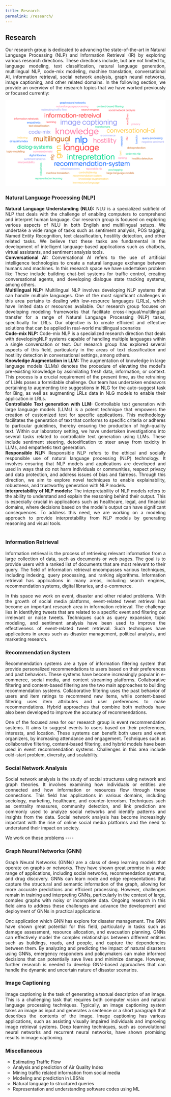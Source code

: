 ```yaml
---
title: Research
permalink: /research/
---
```


<style>
  .no-bullets {
    list-style: none;
    padding: 0;
    margin: 0;
  }
</style>

## Research 
<div style="text-align: justify;">
    <p>Our research group is dedicated to advancing the state-of-the-art in Natural Language Processing (NLP) and Information Retrieval (IR) by exploring various research directions. These directions include, but are not limited to, language modeling, text classification, natural language generation, multilingual NLP, code-mix modeling, machine translation, conversational AI, information retrieval, social network analysis, graph neural networks, image captioning, and other related domains. In the following section, we provide an overview of the research topics that we have worked previously or focused currently:<p>

<a href="/images/word-cloud.png"><img src="/images/word-cloud.png"></a>

<div style="text-align: justify;">
<h3>Natural Language Processing (NLP)</h3>
    <ul class="no-bullets">
        <li><b>Natural Language Understanding (NLU):</b>  NLU is a specialized subfield of NLP that deals with the challenge of enabling computers to comprehend and interpret human language. Our research group is focused on exploring various aspects of NLU in both English and multilingual setups. We undertake a wide range of tasks such as sentiment analysis, POS tagging, Named Entity Recognition, text classification, hostility detection, and other related tasks. We believe that these tasks are fundamental in the development of intelligent language-based applications such as chatbots, virtual assistants, and sentiment analysis tools.
        <li><b>Conversational AI:</b> Conversational AI refers to the use of artificial intelligence technologies to create a natural language exchange between humans and machines. In this research  space we have undertaken problem like These include building chat-bot systems for traffic control, creating conversational agents, and developing dialogue state tracking systems, among others. 
        <li><b>Multilingual NLP:</b> Multilingual NLP involves developing NLP systems that can handle multiple languages. One of the most significant challenges in this area pertains to dealing with low-resource languages (LRLs), which have limited data or resources available. Our research group focuses on developing modeling frameworks that facilitate cross-lingual/multilingual transfer for a range of Natural Language Processing (NLP) tasks, specifically for LRLs. Our objective is to create efficient and effective solutions that can be applied in real-world multilingual scenarios
        <li><b>Code-mix NLP:</b> Code-mix NLP is a specialized research direction that deals with developingNLP systems capable of handling multiple languages within a single conversation or text. Our research group has explored several aspects of this field, particularly in the areas of text classification and hostility detection in conversational settings, among others.  
        <li><b>Knowledge Augmentation in LLM:</b> The augmentation of knowledge in large language models (LLMs) denotes the procedure of elevating the model's pre-existing knowledge by assimilating fresh data, information, or context. This process is a crucial requirement of the present time, as the retraining of LLMs poses a formidable challenge. Our team has undertaken endeavors pertaining to augmenting trie suggestions in NLG for the auto-suggest task for Bing, as well as augmenting LRLs data in NLG models to enable their application in LRLs.
        <li><b>Controllable Text generation with LLM:</b> Controllable text generation with large language models (LLMs) is a potent technique that empowers the creation of customized text for specific applications. This methodology facilitates the generation of text that conforms to specific criteria or adheres to particular guidelines, thereby ensuring the production of high-quality text. Within our laboratory setting, we have undertaken investigations into several tasks related to controllable text generation using LLMs. These include sentiment steering, detoxification to steer away from toxicity in LLMs, and empathetic text generation.  
        <li><b>Responsible NLP:</b> Responsible NLP refers to the ethical and socially responsible use of natural language processing (NLP) technology. It involves ensuring that NLP models and applications are developed and used in ways that do not harm individuals or communities, respect privacy and data protection, and address issues of bias and fairness. Through this direction, we aim to explore novel techniques to enable explainability, robustness, and trustworthy generation with NLP models.
        <li><b>Interpretability of NLP models:</b> The interpretability of NLP models refers to the ability to understand and explain the reasoning behind their output. This is especially crucial in applications such as healthcare, legal, and financial domains, where decisions based on the model's output can have significant consequences. To address this need, we are working on a modeling approach to provide interpretability from NLP models by generating reasoning and visual tools. 


<br>
<br>
<div style="text-align: justify;">
    <h3>Information Retrieval</h3>
    <p>Information retrieval is the process of retrieving relevant information from a large collection of data, such as documents or web pages. The goal is to provide users with a ranked list of documents that are most relevant to their query. The field of information retrieval encompasses various techniques, including indexing, query processing, and ranking algorithms. Information retrieval has applications in many areas, including search engines, recommendation systems, digital libraries, and e-commerce.</p>
    <p>In this space we work on event, disaster and other related problems. With the growth of social media platforms, event-related tweet retrieval has become an important research area in information retrieval. The challenge lies in identifying tweets that are related to a specific event and filtering out irrelevant or noise tweets. Techniques such as query expansion, topic modeling, and sentiment analysis have been used to improve the effectiveness of event-related tweet retrieval. Such techniques have applications in areas such as disaster management, political analysis, and marketing research.</p>
</div>

<div style="text-align: justify;">
    <h3>Recommendation System</h3>
    <p>Recommendation systems are a type of information filtering system that provide personalized recommendations to users based on their preferences and past behaviors. These systems have become increasingly popular in e-commerce, social media, and content streaming platforms. Collaborative filtering and content-based filtering are the two main approaches to building recommendation systems. Collaborative filtering uses the past behavior of users and item ratings to recommend new items, while content-based filtering uses item attributes and user preferences to make recommendations. Hybrid approaches that combine both methods have also been developed to improve the accuracy of recommendations.</p>
    <p>One of the focused area for our research group is event recommendation systems. It aims to suggest events to users based on their preferences, interests, and location. These systems can benefit both users and event organizers, by increasing attendance and engagement. Techniques such as collaborative filtering, content-based filtering, and hybrid models have been used in event recommendation systems. Challenges in this area include cold-start problem, diversity, and scalability.</p>
</div>

<div style="text-align: justify;">
    <h3>Social Network Analysis</h3>
    <p>Social network analysis is the study of social structures using network and graph theories. It involves examining how individuals or entities are connected and how information or resources flow through these connections. This field has applications in various domains, including sociology, marketing, healthcare, and counter-terrorism. Techniques such as centrality measures, community detection, and link prediction are commonly used to analyze social networks and identify patterns and insights from the data. Social network analysis has become increasingly important with the rise of online social media platforms and the need to understand their impact on society.</p>
    <p>We work on these problems ----</p>
</div>

<div style="text-align: justify;">
    <h3>Graph Neural Networks (GNN)</h3>
    <p>Graph Neural Networks (GNNs) are a class of deep learning models that operate on graphs or networks. They have shown great promise in a wide range of applications, including social networks, recommendation systems, and drug discovery. GNNs can learn node and edge representations that capture the structural and semantic information of the graph, allowing for more accurate predictions and efficient processing. However, challenges remain in training and interpreting GNNs, particularly in the context of large, complex graphs with noisy or incomplete data. Ongoing research in this field aims to address these challenges and advance the development and deployment of GNNs in practical applications.</p>
    <p>Onc application which GNN  has explore for  disaster management. The GNN have shown great potential for this field, particularly in tasks such as damage assessment, resource allocation, and evacuation planning. GNNs can effectively model the complex relationships between different entities such as buildings, roads, and people, and capture the dependencies between them. By analyzing and predicting the impact of natural disasters using GNNs, emergency responders and policymakers can make informed decisions that can potentially save lives and minimize damage. However, further research is needed to develop GNN-based approaches that can handle the dynamic and uncertain nature of disaster scenarios.</p>
</div>


<div style="text-align: justify;">
    <h3>Image Captioning</h3>
    <p>Image captioning is the task of generating a textual description of an image. This is a challenging task that requires both computer vision and natural language processing techniques. Typically, an image captioning system takes an image as input and generates a sentence or a short paragraph that describes the contents of the image. Image captioning has various applications, such as assisting visually impaired individuals and improving image retrieval systems. Deep learning techniques, such as convolutional neural networks and recurrent neural networks, have shown promising results in image captioning.</p>
</div>


<div style="text-align: justify;">
    <h3>Miscellaneous</h3>
      <ul>
        <li> Estimating Traffic Flow
        <li> Analysis and prediction of Air Quality Index
        <li> Mining traffic related information from social media
        <li> Modeling and prediction in LBSNs
        <li> Natural language to structured queries
        <li> Representation and understanding software codes using ML

